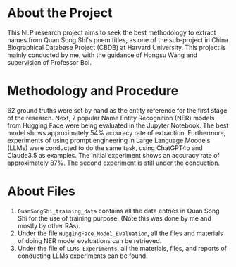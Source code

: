 # About the Project
This NLP research project aims to seek the best methodology to extract names from Quan Song Shi's poem titles, as one of the sub-project in China Biographical Database Project (CBDB) at Harvard University. This project is mainly conducted by me, with the guidance of Hongsu Wang and supervision of Professor Bol. 

# Methodology and Procedure
62 ground truths were set by hand as the entity reference for the first stage of the research. Next, 7 popular Name Entity Recognition (NER) models from Hugging Face were being evaluated in the Jupyter Notebook. The best model shows approximately 54% accuracy rate of extraction. Furthermore, experiments of using prompt engineering in Large Language Moodels (LLMs) were conducted to do the same task, using ChatGPT4o and Claude3.5 as examples. The initial experiment shows an accuracy rate of approximately 87%. The second experiment is still under the conduction.

# About Files
1) `QuanSongShi_training_data` contains all the data entries in Quan Song Shi for the use of training purpose. (Note this was done by me and mostly by other RAs).
1) Under the file `HuggingFace_Model_Evaluation`, all the files and materials of doing NER model evaluations can be retrieved.
3) Under the file of `LLMs_Experiments`, all the materials, files, and reports of conducting LLMs experiments can be found. 
